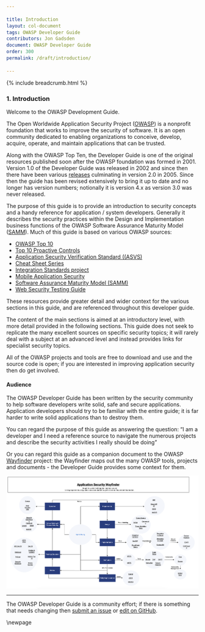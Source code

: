 ```yaml
---

title: Introduction
layout: col-document
tags: OWASP Developer Guide
contributors: Jon Gadsden
document: OWASP Developer Guide
order: 300
permalink: /draft/introduction/

---
```


{% include breadcrumb.html %}

### 1. Introduction

Welcome to the OWASP Development Guide.

The Open Worldwide Application Security Project ([OWASP][about]) is a nonprofit foundation
that works to improve the security of software.
It is an open community dedicated to enabling organizations to
conceive, develop, acquire, operate, and maintain applications that can be trusted.

Along with the OWASP Top Ten, the Developer Guide is one of the original resources
published soon after the OWASP foundation was formed in 2001.
Version 1.0 of the Developer Guide was released in 2002
and since then there have been various [releases][versions] culminating in version 2.0 in 2005.
Since then the guide has been revised extensively to bring it up to date and no longer has version numbers;
notionally it is version 4.x as version 3.0 was never released.

The purpose of this guide is to provide an introduction to security concepts
and a handy reference for application / system developers.
Generally it describes the security practices within the Design and Implementation business functions
of the OWASP Software Assurance Maturity Model ([SAMM][samm]).
Much of this guide is based on various OWASP sources:

* [OWASP Top 10][top10]
* [Top 10 Proactive Controls][proactive10]
* [Application Security Verification Standard ((ASVS)][asvs]
* [Cheat Sheet Series][cheat]
* [Integration Standards project][wayfinder]
* [Mobile Application Security][mas]
* [Software Assurance Maturity Model (SAMM)][samm]
* [Web Security Testing Guide][wstg]

These resources provide greater detail and wider context for the various sections in this guide,
and are referenced throughout this developer guide.

The content of the main sections is aimed at an introductory level, with more detail provided in the following sections.
This guide does not seek to replicate the many excellent sources on specific security topics;
it will rarely deal with a subject at an advanced level and instead provides links for specialist security topics.

All of the OWASP projects and tools are free to download and use and the source code is open;
if you are interested in improving application security then do get involved.

#### Audience

The OWASP Developer Guide has been written by the security community to help software developers write solid,
safe and secure applications.
Application developers should try to be familiar with the entire guide;
it is far harder to write solid applications than to destroy them.

You can regard the purpose of this guide as answering the question:
 “I am a developer and I need a reference source to navigate the numerous projects
 and describe the security activities I really should be doing”

Or you can regard this guide as a companion document to the OWASP [Wayfinder][wayfinder] project:
the Wayfinder maps out the many OWASP tools, projects and documents - the Developer Guide provides some context for them.

![Application Wayfinder Diagram](../assets/images/owasp-wayfinder.png "OWASP Application Wayfinder")

----

The OWASP Developer Guide is a community effort; if there is something that needs changing
then [submit an issue][issue03] or [edit on GitHub][edit03].

[about]: https://owasp.org/about/
[asvs]: https://owasp.org/www-project-application-security-verification-standard/
[cheat]: https://owasp.org/www-project-cheat-sheets/
[edit03]: https://github.com/OWASP/www-project-developer-guide/blob/main/draft/03-introduction.md
[issue03]: https://github.com/OWASP/www-project-developer-guide/issues/new?labels=enhancement&template=request.md&title=Update:%2003-introduction
[mas]: https://mas.owasp.org/
[proactive10]: https://owasp.org/www-project-proactive-controls/
[samm]: https://owaspsamm.org/about/
[top10]: https://owasp.org/www-project-top-ten/
[versions]: https://github.com/OWASP/DevGuide/wiki#old-versions
[wayfinder]: https://owasp.org/www-project-integration-standards/
[wstg]: https://owasp.org/www-project-web-security-testing-guide/

\newpage
